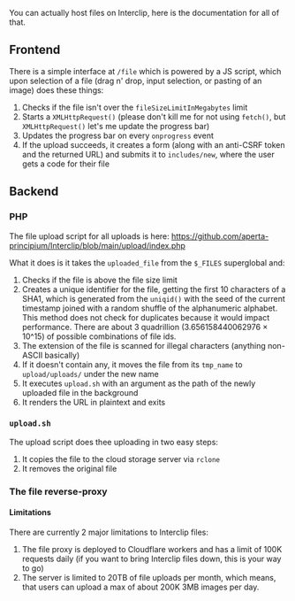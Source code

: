 You can actually host files on Interclip, here is the documentation for all of that.

## Frontend 
There is a simple interface at `/file` which is powered by a JS script, which upon selection of a file (drag n' drop, input selection, or pasting of an image) does these things:
1. Checks if the file isn't over the `fileSizeLimitInMegabytes` limit
2. Starts a `XMLHttpRequest()` (please don't kill me for not using `fetch()`, but `XMLHttpRequest()` let's me update the progress bar)
3. Updates the progress bar on every `onprogress` event
4. If the upload succeeds, it creates a form (along with an anti-CSRF token and the returned URL) and submits it to `includes/new`, where the user gets a code for their file

## Backend
### PHP
The file upload script for all uploads is here: https://github.com/aperta-principium/Interclip/blob/main/upload/index.php

What it does is it takes the `uploaded_file` from the `$_FILES` superglobal and:
1. Checks if the file is above the file size limit
2. Creates a unique identifier for the file, getting the first 10 characters of a SHA1, which is generated from the `uniqid()` with the seed of the current timestamp joined with a random shuffle of the alphanumeric alphabet. This method does not check for duplicates because it would impact performance. There are about 3 quadrillion (3.656158440062976 × 10^15) of possible combinations of file ids.
3. The extension of the file is scanned for illegal characters (anything non-ASCII basically)
4. If it doesn't contain any, it moves the file from its `tmp_name` to `upload/uploads/` under the new name
5. It executes `upload.sh` with an argument as the path of the newly uploaded file in the background
6. It renders the URL in plaintext and exits

### `upload.sh`
The upload script does thee uploading in two easy steps:
1. It copies the file to the cloud storage server via `rclone`
2. It removes the original file

### The file reverse-proxy
#### Limitations
There are currently 2 major limitations to Interclip files:
1. The file proxy is deployed to Cloudflare workers and has a limit of 100K requests daily (if you want to bring Interclip files down, this is your way to go)
2. The server is limited to 20TB of file uploads per month, which means, that users can upload a max of about 200K 3MB images per day. 